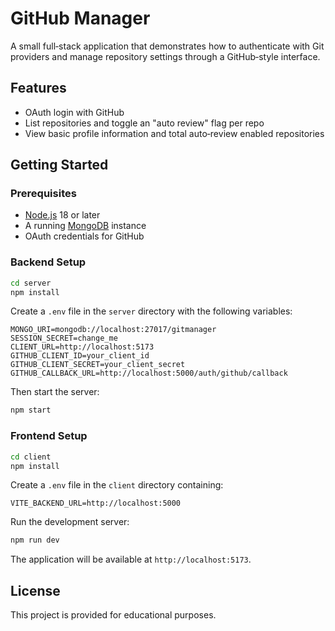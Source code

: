 # GitHub Manager

A small full‑stack application that demonstrates how to authenticate with Git
providers and manage repository settings through a GitHub‑style interface.

## Features

- OAuth login with GitHub
- List repositories and toggle an "auto review" flag per repo
- View basic profile information and total auto‑review enabled repositories

## Getting Started

### Prerequisites

- [Node.js](https://nodejs.org/) 18 or later
- A running [MongoDB](https://www.mongodb.com/) instance
- OAuth credentials for GitHub

### Backend Setup

```bash
cd server
npm install
```

Create a `.env` file in the `server` directory with the following variables:

```
MONGO_URI=mongodb://localhost:27017/gitmanager
SESSION_SECRET=change_me
CLIENT_URL=http://localhost:5173
GITHUB_CLIENT_ID=your_client_id
GITHUB_CLIENT_SECRET=your_client_secret
GITHUB_CALLBACK_URL=http://localhost:5000/auth/github/callback
```

Then start the server:

```bash
npm start
```

### Frontend Setup

```bash
cd client
npm install
```

Create a `.env` file in the `client` directory containing:

```
VITE_BACKEND_URL=http://localhost:5000
```

Run the development server:

```bash
npm run dev
```

The application will be available at `http://localhost:5173`.

## License

This project is provided for educational purposes.
